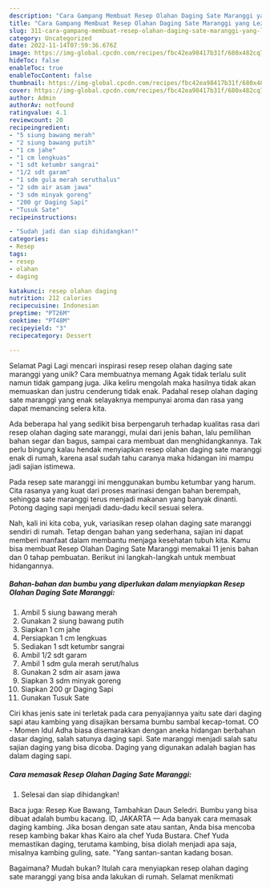 ```yaml
---
description: "Cara Gampang Membuat Resep Olahan Daging Sate Maranggi yang Lezat Sekali, Lezat"
title: "Cara Gampang Membuat Resep Olahan Daging Sate Maranggi yang Lezat Sekali, Lezat"
slug: 311-cara-gampang-membuat-resep-olahan-daging-sate-maranggi-yang-lezat-sekali-lezat
category: Uncategorized
date: 2022-11-14T07:59:36.676Z
image: https://img-global.cpcdn.com/recipes/fbc42ea98417b31f/680x482cq70/resep-olahan-daging-sate-maranggi-foto-resep-utama.jpg
hideToc: false
enableToc: true
enableTocContent: false
thumbnail: https://img-global.cpcdn.com/recipes/fbc42ea98417b31f/680x482cq70/resep-olahan-daging-sate-maranggi-foto-resep-utama.jpg
cover: https://img-global.cpcdn.com/recipes/fbc42ea98417b31f/680x482cq70/resep-olahan-daging-sate-maranggi-foto-resep-utama.jpg
author: Admin
authorAv: notfound
ratingvalue: 4.1
reviewcount: 20
recipeingredient:
- "5 siung bawang merah"
- "2 siung bawang putih"
- "1 cm jahe"
- "1 cm lengkuas"
- "1 sdt ketumbr sangrai"
- "1/2 sdt garam"
- "1 sdm gula merah seruthalus"
- "2 sdm air asam jawa"
- "3 sdm minyak goreng"
- "200 gr Daging Sapi"
- "Tusuk Sate"
recipeinstructions:

- "Sudah jadi dan siap dihidangkan!"
categories:
- Resep
tags:
- resep
- olahan
- daging

katakunci: resep olahan daging 
nutrition: 212 calories
recipecuisine: Indonesian
preptime: "PT26M"
cooktime: "PT48M"
recipeyield: "3"
recipecategory: Dessert

---
```



Selamat Pagi Lagi mencari inspirasi resep resep olahan daging sate maranggi yang unik? Cara membuatnya memang Agak tidak terlalu sulit namun tidak gampang juga. Jika keliru mengolah maka hasilnya tidak akan memuaskan dan justru cenderung tidak enak. Padahal resep olahan daging sate maranggi yang enak selayaknya mempunyai aroma dan rasa yang dapat memancing selera kita.


Ada beberapa hal yang sedikit bisa berpengaruh terhadap kualitas rasa dari resep olahan daging sate maranggi, mulai dari jenis bahan, lalu pemilihan bahan segar dan bagus, sampai cara membuat dan menghidangkannya. Tak perlu bingung kalau hendak menyiapkan resep olahan daging sate maranggi enak di rumah, karena asal sudah tahu caranya maka hidangan ini mampu jadi sajian istimewa.

Pada resep sate maranggi ini menggunakan bumbu ketumbar yang harum. Cita rasanya yang kuat dari proses marinasi dengan bahan berempah, sehingga sate maranggi terus menjadi makanan yang banyak dinanti. Potong daging sapi menjadi dadu-dadu kecil sesuai selera.


Nah, kali ini kita coba, yuk, variasikan resep olahan daging sate maranggi sendiri di rumah. Tetap dengan bahan yang sederhana, sajian ini dapat memberi manfaat dalam membantu menjaga kesehatan tubuh kita. Kamu bisa membuat Resep Olahan Daging Sate Maranggi memakai 11 jenis bahan dan 0 tahap pembuatan. Berikut ini langkah-langkah untuk membuat hidangannya.

<!--inarticleads1-->

##### Bahan-bahan dan bumbu yang diperlukan dalam menyiapkan Resep Olahan Daging Sate Maranggi:

1. Ambil 5 siung bawang merah
1. Gunakan 2 siung bawang putih
1. Siapkan 1 cm jahe
1. Persiapkan 1 cm lengkuas
1. Sediakan 1 sdt ketumbr sangrai
1. Ambil 1/2 sdt garam
1. Ambil 1 sdm gula merah serut/halus
1. Gunakan 2 sdm air asam jawa
1. Siapkan 3 sdm minyak goreng
1. Siapkan 200 gr Daging Sapi
1. Gunakan Tusuk Sate


Ciri khas jenis sate ini terletak pada cara penyajiannya yaitu sate dari daging sapi atau kambing yang disajikan bersama bumbu sambal kecap-tomat. CO - Momen Idul Adha biasa disemarakkan dengan aneka hidangan berbahan dasar daging, salah satunya daging sapi. Sate maranggi menjadi salah satu sajian daging yang bisa dicoba. Daging yang digunakan adalah bagian has dalam daging sapi. 

<!--inarticleads2-->

##### Cara memasak Resep Olahan Daging Sate Maranggi:


1. Selesai dan siap dihidangkan!

Baca juga: Resep Kue Bawang, Tambahkan Daun Seledri. Bumbu yang bisa dibuat adalah bumbu kacang. ID, JAKARTA — Ada banyak cara memasak daging kambing. Jika bosan dengan sate atau santan, Anda bisa mencoba resep kambing bakar khas Kairo ala chef Yuda Bustara. Chef Yuda memastikan daging, terutama kambing, bisa diolah menjadi apa saja, misalnya kambing guling, sate. &#34;Yang santan-santan kadang bosan. 

Bagaimana? Mudah bukan? Itulah cara menyiapkan resep olahan daging sate maranggi yang bisa anda lakukan di rumah. Selamat menikmati
